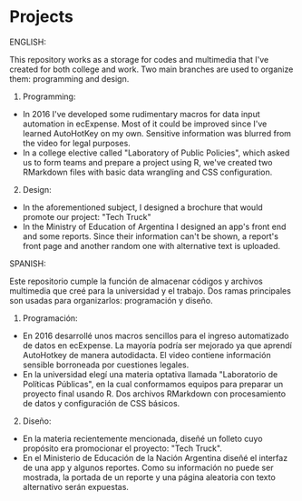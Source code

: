 # Projects

ENGLISH:

This repository works as a storage for codes and multimedia that I've created for both college and work. Two main branches are used to organize them: programming and design.

1) Programming:
- In 2016 I've developed some rudimentary macros for data input automation in ecExpense. Most of it could be improved since I've learned AutoHotKey on my own. Sensitive information was blurred from the video for legal purposes.
- In a college elective called "Laboratory of Public Policies", which asked us to form teams and prepare a project using R, we've created two RMarkdown files with basic data wrangling and CSS configuration.

2) Design:
- In the aforementioned subject, I designed a brochure that would promote our project: "Tech Truck"
- In the Ministry of Education of Argentina I designed an app's front end and some reports. Since their information can't be shown, a report's front page and another random one with alternative text is uploaded.

SPANISH:

Este repositorio cumple la función de almacenar códigos y archivos multimedia que creé para la universidad y el trabajo. Dos ramas principales son usadas para organizarlos: programación y diseño.

1) Programación:
- En 2016 desarrollé unos macros sencillos para el ingreso automatizado de datos en ecExpense. La mayoría podría ser mejorado ya que aprendí AutoHotkey de manera autodidacta. El video contiene información sensible borroneada por cuestiones legales.
- En la universidad elegí una materia optativa llamada "Laboratorio de Políticas Públicas", en la cual conformamos equipos para preparar un proyecto final usando R. Dos archivos RMarkdown con procesamiento de datos y configuración de CSS básicos.

2) Diseño:
- En la materia recientemente mencionada, diseñé un folleto cuyo propósito era promocionar el proyecto: "Tech Truck".
- En el Ministerio de Educación de la Nación Argentina diseñé el interfaz de una app y algunos reportes. Como su información no puede ser mostrada, la portada de un reporte y una página aleatoria con texto alternativo serán expuestas.
